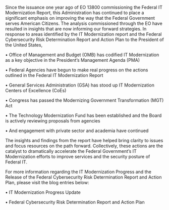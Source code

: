 <p>Since the issuance one year ago of EO 13800 commissioning the Federal IT Modernization Report, this Administration has continued to place a significant emphasis on improving the way that the Federal Government serves American Citizens.  The analysis commissioned through the EO have resulted in insights that are now informing our forward strategies.   In response to areas identified by the IT Modernization report and the Federal Cybersecurity Risk Determination Report and Action Plan to the President of the United States,</p>  

<p>•	Office of Management and Budget (OMB) has codified IT Modernization as a key objective in the President’s Management Agenda (PMA)</p>
<p>•	Federal Agencies have begun to make real progress on the actions outlined in the Federal IT Modernization Report<p>
<p>•	General Services Administration (GSA) has stood up IT Modernization Centers of Excellence (CoEs)</p>
<p>•	Congress has passed the Modernizing Government Transformation (MGT) Act</p> 
<p>•	The Technology Modernization Fund has been established and the Board is actively reviewing proposals from agencies</p>
<p>•	And engagement with private sector and academia have continued</p>

<p>The insights and findings from the report have helped bring clarity to issues and focus resources on the path forward.  Collectively, these actions are the catalyst to dramatically accelerate the Federal Government’s IT Modernization efforts to improve services and the security posture of Federal IT.</P> 

<p>For more information regarding the IT Modernization Progress and the Release of the Federal Cybersecurity Risk Determination Report and Action Plan, please visit the blog entries below: </P
<p>•	IT Modernization Progress Update</p>
<p>•	Federal Cybersecurity Risk Determination Report and Action Plan</p> 
